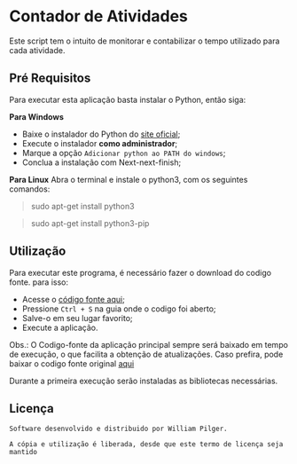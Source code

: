 # Contador de Atividades

Este script tem o intuito de monitorar e contabilizar o tempo utilizado para cada atividade.

## Pré Requisitos

Para executar esta aplicação basta instalar o Python, então siga:

**Para Windows**
- Baixe o instalador do Python do [site oficial](python.org);
- Execute o instalador **como administrador**;
- Marque a opção `Adicionar python ao PATH do windows`;
- Conclua a instalação com Next-next-finish;

**Para Linux**
Abra o terminal e instale o python3, com os seguintes comandos:

> sudo apt-get install python3

> sudo apt-get install python3-pip


## Utilização

Para executar este programa, é necessário fazer o download do codigo fonte. para isso:
- Acesse o [código fonte aqui](https://github.com/williampilger/utilidades_gerais/raw/master/ContadorDeAtividades/chamador_principal.py);
- Pressione `Ctrl + S` na guia onde o codigo foi aberto;
- Salve-o em seu lugar favorito;
- Execute a aplicação.

Obs.: O Codigo-fonte da aplicação principal sempre será baixado em tempo de execução, o que facilita a obtenção de atualizações.
Caso prefira, pode baixar o codigo fonte original [aqui](https://raw.githubusercontent.com/williampilger/utilidades_gerais/master/ContadorDeAtividades/ContadorDeAtividades.py)

Durante a primeira execução serão instaladas as bibliotecas necessárias.

## Licença

```
Software desenvolvido e distribuido por William Pilger.

A cópia e utilização é liberada, desde que este termo de licença seja mantido
```
